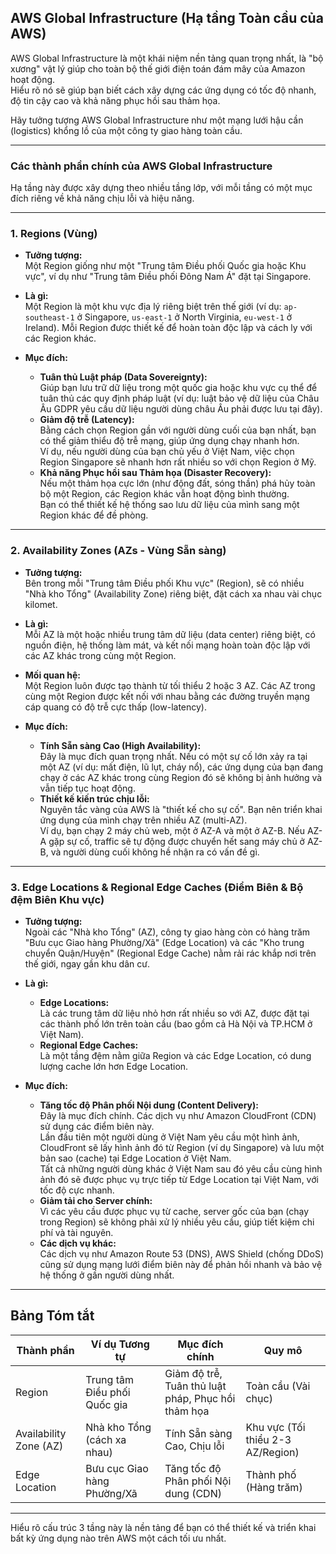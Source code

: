 

## AWS Global Infrastructure (Hạ tầng Toàn cầu của AWS)

AWS Global Infrastructure là một khái niệm nền tảng quan trọng nhất, là "bộ xương" vật lý giúp cho toàn bộ thế giới điện toán đám mây của Amazon hoạt động.  
Hiểu rõ nó sẽ giúp bạn biết cách xây dựng các ứng dụng có tốc độ nhanh, độ tin cậy cao và khả năng phục hồi sau thảm họa.

Hãy tưởng tượng AWS Global Infrastructure như một mạng lưới hậu cần (logistics) khổng lồ của một công ty giao hàng toàn cầu.

---

### Các thành phần chính của AWS Global Infrastructure

Hạ tầng này được xây dựng theo nhiều tầng lớp, với mỗi tầng có một mục đích riêng về khả năng chịu lỗi và hiệu năng.

---

### 1. Regions (Vùng)

- **Tưởng tượng:**  
  Một Region giống như một "Trung tâm Điều phối Quốc gia hoặc Khu vực", ví dụ như "Trung tâm Điều phối Đông Nam Á" đặt tại Singapore.

- **Là gì:**  
  Một Region là một khu vực địa lý riêng biệt trên thế giới (ví dụ: `ap-southeast-1` ở Singapore, `us-east-1` ở North Virginia, `eu-west-1` ở Ireland). Mỗi Region được thiết kế để hoàn toàn độc lập và cách ly với các Region khác.

- **Mục đích:**
  - **Tuân thủ Luật pháp (Data Sovereignty):**  
    Giúp bạn lưu trữ dữ liệu trong một quốc gia hoặc khu vực cụ thể để tuân thủ các quy định pháp luật (ví dụ: luật bảo vệ dữ liệu của Châu Âu GDPR yêu cầu dữ liệu người dùng châu Âu phải được lưu tại đây).
  - **Giảm độ trễ (Latency):**  
    Bằng cách chọn Region gần với người dùng cuối của bạn nhất, bạn có thể giảm thiểu độ trễ mạng, giúp ứng dụng chạy nhanh hơn.  
    Ví dụ, nếu người dùng của bạn chủ yếu ở Việt Nam, việc chọn Region Singapore sẽ nhanh hơn rất nhiều so với chọn Region ở Mỹ.
  - **Khả năng Phục hồi sau Thảm họa (Disaster Recovery):**  
    Nếu một thảm họa cực lớn (như động đất, sóng thần) phá hủy toàn bộ một Region, các Region khác vẫn hoạt động bình thường.  
    Bạn có thể thiết kế hệ thống sao lưu dữ liệu của mình sang một Region khác để đề phòng.

---

### 2. Availability Zones (AZs - Vùng Sẵn sàng)

- **Tưởng tượng:**  
  Bên trong mỗi "Trung tâm Điều phối Khu vực" (Region), sẽ có nhiều "Nhà kho Tổng" (Availability Zone) riêng biệt, đặt cách xa nhau vài chục kilomet.

- **Là gì:**  
  Mỗi AZ là một hoặc nhiều trung tâm dữ liệu (data center) riêng biệt, có nguồn điện, hệ thống làm mát, và kết nối mạng hoàn toàn độc lập với các AZ khác trong cùng một Region.

- **Mối quan hệ:**  
  Một Region luôn được tạo thành từ tối thiểu 2 hoặc 3 AZ. Các AZ trong cùng một Region được kết nối với nhau bằng các đường truyền mạng cáp quang có độ trễ cực thấp (low-latency).

- **Mục đích:**
  - **Tính Sẵn sàng Cao (High Availability):**  
    Đây là mục đích quan trọng nhất. Nếu có một sự cố lớn xảy ra tại một AZ (ví dụ: mất điện, lũ lụt, cháy nổ), các ứng dụng của bạn đang chạy ở các AZ khác trong cùng Region đó sẽ không bị ảnh hưởng và vẫn tiếp tục hoạt động.
  - **Thiết kế kiến trúc chịu lỗi:**  
    Nguyên tắc vàng của AWS là "thiết kế cho sự cố". Bạn nên triển khai ứng dụng của mình chạy trên nhiều AZ (multi-AZ).  
    Ví dụ, bạn chạy 2 máy chủ web, một ở AZ-A và một ở AZ-B. Nếu AZ-A gặp sự cố, traffic sẽ tự động được chuyển hết sang máy chủ ở AZ-B, và người dùng cuối không hề nhận ra có vấn đề gì.

---

### 3. Edge Locations & Regional Edge Caches (Điểm Biên & Bộ đệm Biên Khu vực)

- **Tưởng tượng:**  
  Ngoài các "Nhà kho Tổng" (AZ), công ty giao hàng còn có hàng trăm "Bưu cục Giao hàng Phường/Xã" (Edge Location) và các "Kho trung chuyển Quận/Huyện" (Regional Edge Cache) nằm rải rác khắp nơi trên thế giới, ngay gần khu dân cư.

- **Là gì:**
  - **Edge Locations:**  
    Là các trung tâm dữ liệu nhỏ hơn rất nhiều so với AZ, được đặt tại các thành phố lớn trên toàn cầu (bao gồm cả Hà Nội và TP.HCM ở Việt Nam).
  - **Regional Edge Caches:**  
    Là một tầng đệm nằm giữa Region và các Edge Location, có dung lượng cache lớn hơn Edge Location.

- **Mục đích:**
  - **Tăng tốc độ Phân phối Nội dung (Content Delivery):**  
    Đây là mục đích chính. Các dịch vụ như Amazon CloudFront (CDN) sử dụng các điểm biên này.  
    Lần đầu tiên một người dùng ở Việt Nam yêu cầu một hình ảnh, CloudFront sẽ lấy hình ảnh đó từ Region (ví dụ Singapore) và lưu một bản sao (cache) tại Edge Location ở Việt Nam.  
    Tất cả những người dùng khác ở Việt Nam sau đó yêu cầu cùng hình ảnh đó sẽ được phục vụ trực tiếp từ Edge Location tại Việt Nam, với tốc độ cực nhanh.
  - **Giảm tải cho Server chính:**  
    Vì các yêu cầu được phục vụ từ cache, server gốc của bạn (chạy trong Region) sẽ không phải xử lý nhiều yêu cầu, giúp tiết kiệm chi phí và tài nguyên.
  - **Các dịch vụ khác:**  
    Các dịch vụ như Amazon Route 53 (DNS), AWS Shield (chống DDoS) cũng sử dụng mạng lưới điểm biên này để phản hồi nhanh và bảo vệ hệ thống ở gần người dùng nhất.

---

## Bảng Tóm tắt

| Thành phần              | Ví dụ Tương tự                     | Mục đích chính                                         | Quy mô                             |
|-------------------------|-------------------------------------|--------------------------------------------------------|------------------------------------|
| Region                  | Trung tâm Điều phối Quốc gia        | Giảm độ trễ, Tuân thủ luật pháp, Phục hồi thảm họa     | Toàn cầu (Vài chục)                |
| Availability Zone (AZ)  | Nhà kho Tổng (cách xa nhau)         | Tính Sẵn sàng Cao, Chịu lỗi                            | Khu vực (Tối thiểu 2-3 AZ/Region)  |
| Edge Location           | Bưu cục Giao hàng Phường/Xã         | Tăng tốc độ Phân phối Nội dung (CDN)                   | Thành phố (Hàng trăm)              |

---

Hiểu rõ cấu trúc 3 tầng này là nền tảng để bạn có thể thiết kế và triển khai bất kỳ ứng dụng nào trên AWS một cách tối ưu nhất.
